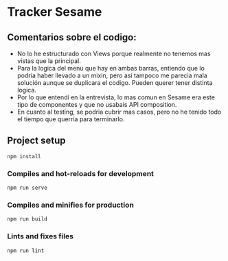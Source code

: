 # Tracker Sesame

## Comentarios sobre el codigo:

- No lo he estructurado con Views porque realmente no tenemos mas vistas que la principal.
- Para la logica del menu que hay en ambas barras, entiendo que lo podria haber llevado a un mixin, pero así tampoco me parecia mala solución aunque se duplicara el codigo. Pueden querer tener distinta logica.
- Por lo que entendí en la entrevista, lo mas comun en Sesame era este tipo de componentes y que no usabais API composition.
- En cuanto al testing, se podria cubrir mas casos, pero no he tenido todo el tiempo que querria para terminarlo.


## Project setup
```
npm install
```

### Compiles and hot-reloads for development
```
npm run serve
```

### Compiles and minifies for production
```
npm run build
```

### Lints and fixes files
```
npm run lint
```
